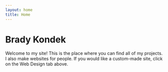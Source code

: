 ```yaml
---
layout: home
title: Home
---
```

# Brady Kondek

Welcome to my site! This is the place where you can find all of my projects.  I also make websites for people.  If you would like a custom-made site, click on the Web Design tab above.
